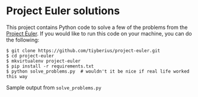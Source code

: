 Project Euler solutions
=======================

This project contains Python code to solve a few of the problems from the
[Project Euler](https://projecteuler.net/about). If you would like to run this code on your
machine, you can do the following:

    $ git clone https://github.com/tiyberius/project-euler.git
    $ cd project-euler
    $ mkvirtualenv project-euler
    $ pip install -r requirements.txt
    $ python solve_problems.py  # wouldn't it be nice if real life worked this way

Sample output from `solve_problems.py`

